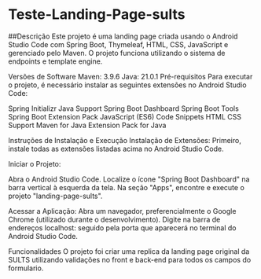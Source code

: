 # Teste-Landing-Page-sults
##Descrição
Este projeto é uma landing page criada usando o Android Studio Code com Spring Boot, Thymeleaf, HTML, CSS, JavaScript e gerenciado pelo Maven. O projeto funciona utilizando o sistema de endpoints e template engine.

Versões de Software
Maven: 3.9.6
Java: 21.0.1
Pré-requisitos
Para executar o projeto, é necessário instalar as seguintes extensões no Android Studio Code:

Spring Initializr Java Support
Spring Boot Dashboard
Spring Boot Tools
Spring Boot Extension Pack
JavaScript (ES6) Code Snippets
HTML CSS Support
Maven for Java
Extension Pack for Java

Instruções de Instalação e Execução
Instalação de Extensões: Primeiro, instale todas as extensões listadas acima no Android Studio Code. 

Iniciar o Projeto:

Abra o Android Studio Code.
Localize o ícone "Spring Boot Dashboard" na barra vertical à esquerda da tela.
Na seção "Apps", encontre e execute o projeto "landing-page-sults".

Acessar a Aplicação:
Abra um navegador, preferencialmente o Google Chrome (utilizado durante o desenvolvimento).
Digite na barra de endereços localhost: seguido pela porta que aparecerá no terminal do Android Studio Code.

Funcionalidades
O projeto foi criar uma replica da landing page original da SULTS utilizando validações no front e back-end para todos os campos do formulario.
